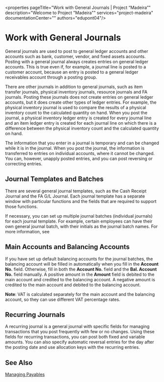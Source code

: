 <properties
	pageTitle="Work with General Journals | Project “Madeira”"
        description="Welcome to Project "Madeira"" 
        services="project-madeira" 
        documentationCenter=""
        authors="edupont04"/>
<tags
    ms.service="project-madeira"
    ms.topic="article"
    ms.devlang="na"
    ms.tgt_pltfrm="na"
    ms.workload="Madeira"
    ms.date="05/12/2016"
    ms.author="edupont04" />
    
# Work with General Journals
General journals are used to post to general ledger accounts and other accounts such as bank, customer, vendor, and fixed assets accounts. Posting with a general journal always creates entries on general ledger accounts. This is true even if, for example, a journal line is posted to a customer account, because an entry is posted to a general ledger receivables account through a posting group.

There are other journals in addition to general journals, such as item transfer journals, physical inventory journals, resource journals and FA journals. Posting these journals does not create entries on general ledger accounts, but it does create other types of ledger entries. For example, the physical inventory journal is used to compare the results of a physical inventory count to the calculated quantity on hand. When you post the journal, a physical inventory ledger entry is created for every journal line and an item ledger entry is created for each journal line on which there is a difference between the physical inventory count and the calculated quantity on hand.

The information that you enter in a journal is temporary and can be changed while it is in the journal. When you post the journal, the information is transferred to entries on individual accounts, where it cannot be changed. You can, however, unapply posted entries, and you can post reversing or correcting entries.

## Journal Templates and Batches
There are several general journal templates, such as the Cash Receipt Journal and the FA G/L Journal. Each journal template has a separate window with particular functions and the fields that are required to support those functions.

If necessary, you can set up multiple journal batches (individual journals) for each journal template. For example, certain employees can have their own general journal batch, with their initials as the journal batch names. For more information, see

## Main Accounts and Balancing Accounts
If you have set up default balancing accounts for the journal batches, the balancing account will be filled in automatically when you fill in the **Account No.** field. Otherwise, fill in both the **Account No.** field and the **Bal. Account No.** field manually. A positive amount in the **Amount** field is debited to the main account and credited to the balancing account. A negative amount is credited to the main account and debited to the balancing account.

**Note**: VAT is calculated separately for the main account and the balancing account, so they can use different VAT percentage rates.

## Recurring Journals
A recurring journal is a general journal with specific fields for managing transactions that you post frequently with few or no changes. Using these fields for recurring transactions, you can post both fixed and variable amounts. You can also specify automatic reversal entries for the day after the posting date and use allocation keys with the recurring entries.

## See Also
[Managing Payables](payables-manage-payables.md)









